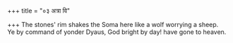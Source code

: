 +++
title = "०३ अत्रा वि"

+++
The stones' rim shakes the Soma here like a wolf worrying a sheep.  
     Ye by command of yonder Dyaus, God bright by day! have gone to heaven.
